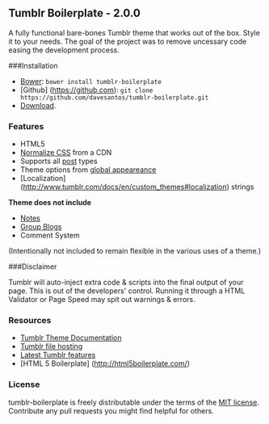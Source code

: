 Tumblr Boilerplate - 2.0.0
------

A fully functional bare-bones Tumblr theme that works out of the box. Style it to your needs. The goal of the project was to remove uncessary code easing the development process.

###Installation

* [Bower](http://bower.io/): `bower install tumblr-boilerplate`
* [Github] (https://github.com): `git clone https://github.com/davesantos/tumblr-boilerplate.git`
* [Download](https://github.com/davesantos/tumblr-boilerplate/archive/master.zip).

### Features

* HTML5
* [Normalize CSS](http://necolas.github.com/normalize.css/) from a CDN
* Supports all [post](https://www.tumblr.com/docs/en/custom_themes#posts) types
* Theme options from [global appeareance](https://www.tumblr.com/docs/en/custom_themes#global_appearance)
* [Localization] (http://www.tumblr.com/docs/en/custom_themes#localization) strings

__Theme does not include__

* [Notes](https://www.tumblr.com/docs/en/custom_themes#notes)
* [Group Blogs](https://www.tumblr.com/docs/en/custom_themes#group-blogs)
* Comment System

(Intentionally not included to remain flexible in the various uses of a theme.)

###Disclaimer

Tumblr will auto-inject extra code & scripts into the final output of your page. This is out of the developers' control. Running it through a HTML Validator or Page Speed may spit out warnings & errors.

### Resources

* [Tumblr Theme Documentation](http://www.tumblr.com/docs/en/custom_themes)
* [Tumblr file hosting](http://www.tumblr.com/themes/upload_static_file)
* [Latest Tumblr features](http://staff.tumblr.com/tagged/features)
* [HTML 5 Boilerplate] (http://html5boilerplate.com/)

###  License

tumblr-boilerplate is freely distributable under the terms of the [MIT license](https://github.com/davesantos/tumblr-boilerplate/blob/master/LICENSE.md). Contribute any pull requests you might find helpful for others.


